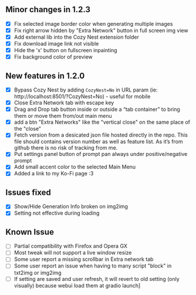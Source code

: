 ## Minor changes in 1.2.3
- [x]  Fix selected image border color when generating multiple images
- [x]  Fix right arrow hidden by "Extra Network" button in full screen img view
- [x]  Add external lib into the Cozy Nest extension folder
- [x]  Fix download image link not visible
- [x]  Hide the 'x' button on fullscreen inpainting
- [x]  Fix background color of preview

## New features in 1.2.0

- [x]  Bypass Cozy Nest by adding `CozyNest=No` in URL param (ie: http://localhost:8501/?CozyNest=No) - useful for mobile
- [x]  Close Extra Network tab with escape key
- [x]  Drag and Drop tab button inside or outside a “tab container” to bring them or move them from/out main menu
- [x]  add a btn "Extra Networks" like the "vertical close" on the same place of the "close”
- [x]  Fetch version from a desicated json file hosted directly in the repo. This file should contains version number as well as feature list. As it’s from github there is no risk of tracking from me.
- [x]  Put settings panel button of prompt pan always under positive/negative prompt
- [x]  Add small accent color to the selected Main Menu
- [x]  Added a link to my Ko-Fi page :3

## Issues fixed

- [x]  Show/Hide Generation Info broken on img2img
- [x]  Setting not effective during loading

## Known Issue

- [ ]  Partial compatibility with Firefox and Opera GX
- [ ]  Most tweak will not support a live window resize
- [ ]  Some user report a missing scrollbar in Extra network tab
- [ ]  Some user report an issue when having to many script "block" in txt2img or img2img
- [ ]  If setting are saved and user refresh, it will revert to old setting (only visually) because webui load them at gradio launch]
